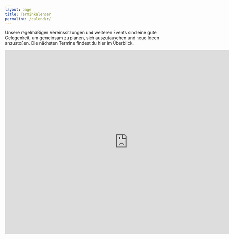 ```yaml
---
layout: page
title: Terminkalender
permalink: /calendar/
---
```


Unsere regelmäßigen Vereinssitzungen und weiteren Events sind eine gute Gelegenheit, um gemeinsam zu planen, sich auszutauschen und neue Ideen anzustoßen. Die nächsten Termine findest du hier im Überblick.

<iframe src="https://calendar.google.com/calendar/embed?src=6c9424c67ce2de6382ec5cddfa4530b914dea2274bbc892f50deed4f14c07edd%40group.calendar.google.com&ctz=Europe%2FBerlin" style="border: 0" width="800" height="600" frameborder="0" scrolling="no"></iframe>



